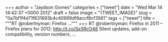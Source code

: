
+++
author = "Jaydson Gomes"
categories = ["tweet"]
date = "Wed Mar 14 14:42:37 +0000 2012"
draft = false
image = "{TWEET_IMAGE}"
slug = "0a7bf1f4d71f631693b4c40999df8accf8cf3561"
tags = ["tweet"]
title = """RT @robertnyman: Firefox ..."""
+++
RT @robertnyman: Firefox in 2011 – Firefox plans for 2012: 
http://t.co/SxSRcO48
Silent updates, add-on compatibility, version numbers,  ...
